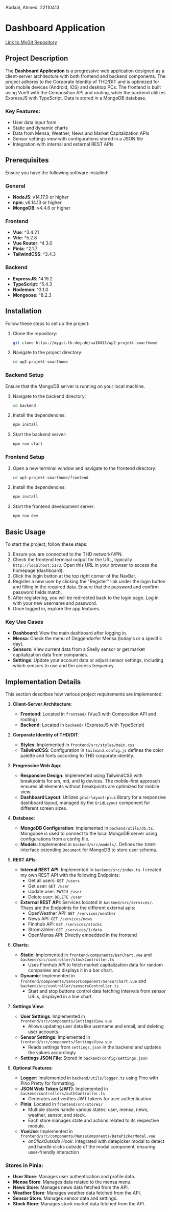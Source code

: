 Abdaal, Ahmed, 22110413

# Dashboard Application

[Link to MyGit Repository](https://mygit.th-deg.de/aa10413/wp2-projekt-smarthome)

## Project Description
The **Dashboard Application** is a progressive web application designed as a client-server architecture with both frontend and backend components. The project adheres to the Corporate Identity of THD/DIT and is optimized for both mobile devices (Android, iOS) and desktop PCs. The frontend is built using Vue3 with the Composition API and routing, while the backend utilizes ExpressJS with TypeScript. Data is stored in a MongoDB database.

### Key Features:
- User data input form
- Static and dynamic charts
- Data from Mensa, Weather, News and Market Capitalization APIs
- Sensor settings view with configurations stored in a JSON file
- Integration with internal and external REST APIs

## Prerequisites
Ensure you have the following software installed:

### General
- **NodeJS**: v14.17.0 or higher
- **npm**: v6.14.13 or higher
- **MongoDB**: v4.4.6 or higher

### Frontend
- **Vue**: ^3.4.21
- **Vite**: ^5.2.8
- **Vue Router**: ^4.3.0
- **Pinia**: ^2.1.7
- **TailwindCSS**: ^3.4.3

### Backend
- **ExpressJS**: ^4.19.2
- **TypeScript**: ^5.4.3
- **Nodemon**: ^3.1.0
- **Mongoose**: ^8.2.3

## Installation
Follow these steps to set up the project:

1. Clone the repository:
    ```bash
    git clone https://mygit.th-deg.de/aa10413/wp2-projekt-smarthome
    ```
2. Navigate to the project directory:
    ```bash
    cd wp2-projekt-smarthome
    ```

### Backend Setup
Ensure that the MongoDB server is running on your local machine.

1. Navigate to the backend directory:
    ```bash
    cd backend
    ```
2. Install the dependencies:
    ```bash
    npm install
    ```
3. Start the backend server:
    ```bash
    npm run start
    ```

### Frontend Setup
1. Open a new terminal window and navigate to the frontend directory:
    ```bash
    cd wp2-projekt-smarthome/frontend
    ```
2. Install the dependencies:
    ```bash
    npm install
    ```
3. Start the frontend development server:
    ```bash
    npm run dev
    ```

## Basic Usage
To start the project, follow these steps:

1. Ensure you are connected to the THD network/VPN.
2. Check the frontend terminal output for the URL, typically `http://localhost:5173`. Open this URL in your browser to access the homepage (dashboard).
3. Click the login button at the top right corner of the NavBar.
4. Register a new user by clicking the "Register" link under the login button and filling in the required data. Ensure that the password and confirm password fields match.
5. After registering, you will be redirected back to the login page. Log in with your new username and password.
6. Once logged in, explore the app features.

### Key Use Cases
- **Dashboard**: View the main dashboard after logging in.
- **Mensa**: Check the menu of Deggendorfer Mensa (today's or a specific day).
- **Sensors**: View current data from a Shelly sensor or get market capitalization data from companies.
- **Settings**: Update your account data or adjust sensor settings, including which sensors to use and the access frequency.

## Implementation Details
This section describes how various project requirements are implemented:

1. **Client-Server Architecture**:
    - **Frontend**: Located in `frontend/` (Vue3 with Composition API and routing)
    - **Backend**: Located in `backend/` (ExpressJS with TypeScript)

2. **Corporate Identity of THD/DIT**:
    - **Styles**: Implemented in `frontend/src/styles/main.css`
    - **TailwindCSS**: Configuration in `tailwind.config.js` defines the color palette and fonts according to THD corporate identity.

3. **Progressive Web App**:
    - **Responsive Design**: Implemented using TailwindCSS with breakpoints for sm, md, and lg devices. The mobile-first approach ensures all elements without breakpoints are optimized for mobile view.
    - **Dashboard Layout**: Utilizes `grid-layout-plus` library for a responsive dashboard layout, managed by the `GridLayout` component for different screen sizes.

4. **Database**:
    - **MongoDB Configuration**: Implemented in `backend/utils/db.ts`. Mongoose is used to connect to the local MongoDB server using configurations from a config file.
    - **Models**: Implemented in `backend/src/models/`. Defines the `IUSER` interface extending `Document` for MongoDB to store user schema.

5. **REST APIs**:
    - **Internal REST API**: Implemented in `backend/src/index.ts`. I created my own REST API with the following Endpoints:
        - Get all users: `GET /users`
        - Get user: `GET /user`
        - Update user: `PATCH /user`
        - Delete user: `DELETE /user`
    - **External REST API**: Services located in `backend/src/services/`. Thses are the Endpoints for the different external apis: 
      - OpenWeather API: `GET /services/weather`
      - News API: `GET /services/news`
      - Finnhub API: `GET /services/stocks`
      - Stromzähler: `GET /services/1/data`
      - OpenMensa API: Directly embedded in the frontend

6. **Charts**:
    - **Static**: Implemented in `frontend/components/BarChart.vue` and `backend/src/controller/stockController.ts`
      - Uses Finnhub API to fetch market capitalization data for random companies and displays it in a bar chart.
    - **Dynamic**: Implemented in `frontend/components/SensorComponent/SensorChart.vue` and `backend/src/controller/sensorsController.ts`
      - Start and stop buttons control data fetching intervals from sensor URLs, displayed in a line chart.

7. **Settings View**:
    - **User Settings**: Implemented in `frontend/src/components/SettingsView.vue`
      - Allows updating user data like username and email, and deleting user accounts.
    - **Sensor Settings**: Implemented in `frontend/src/components/SettingsView.vue`
      - Reads settings from `settings.json` in the backend and updates the values accordingly.
    - **Settings JSON File**: Stored in `backend/config/settings.json`

8. **Optional Features**:
    - **Logger**: Implemented in `backend/utils/logger.ts` using Pino with Pino Pretty for formatting.
    - **JSON Web Token (JWT)**: Implemented in `backend/controllers/authController.ts`
      - Generates and verifies JWT tokens for user authentication.
    - **Pinia**: Located in `frontend/src/stores/`
      - Multiple stores handle various states: user, mensa, news, weather, sensor, and stock.
      - Each store manages state and actions related to its respective module.
    - **VueUse**: Implemented in `frontend/src/components/MensaComponents/DatePickerModal.vue`
      - *onClickOutside Hook*: Integrated with datepicker modal to detect and handle clicks outside of the modal    component, ensuring user-friendly interaction

### Stores in Pinia:
- **User Store**: Manages user authentication and profile data.
- **Mensa Store**: Manages data related to the mensa menu.
- **News Store**: Manages news data fetched from the API.
- **Weather Store**: Manages weather data fetched from the API.
- **Sensor Store**: Manages sensor data and settings.
- **Stock Store**: Manages stock market data fetched from the API.

